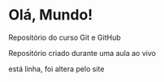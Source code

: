 # Olá, Mundo!
 Repositório do curso Git e GitHub

Repositório criado durante uma aula ao vivo

está linha, foi altera pelo site
